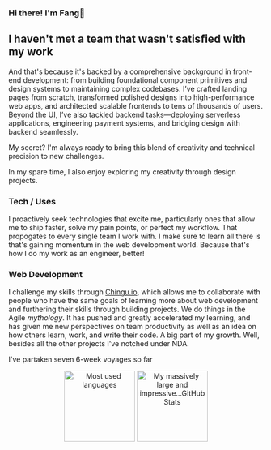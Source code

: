 ### Hi there! I'm Fang🦁

## I haven't met a team that wasn't satisfied with my work

And that's because it's backed by a comprehensive background in front-end development: from building foundational component primitives and design systems to maintaining complex codebases. I’ve crafted landing pages from scratch, transformed polished designs into high-performance web apps, and architected scalable frontends to tens of thousands of users. Beyond the UI, I’ve also tackled backend tasks—deploying serverless applications, engineering payment systems, and bridging design with backend seamlessly.

My secret? I'm always ready to bring this blend of creativity and technical precision to new challenges.

In my spare time, I also enjoy exploring my creativity through design projects.

### Tech / Uses

I proactively seek technologies that excite me, particularly ones that allow me to ship faster, solve my pain points, or perfect my workflow. That propogates to every single team I work with. I make sure to learn all there is that's gaining momentum in the web development world. Because that's how I do my work as an engineer, better!


### Web Development

I challenge my skills through [Chingu.io](https://www.chingu.io/), which allows me to collaborate with people who have the same goals of learning more about web development and furthering their skills through building projects. We do things in the Agile *mythology*. It has pushed and greatly accelerated my learning, and has given me new perspectives on team productivity as well as an idea on how others learn, work, and write their code. A big part of my growth. Well, besides all the other projects I've notched under NDA.

I've partaken seven 6-week voyages so far
<!--
, here're some of them (partially pinned):  
[**🚀 DShift**](https://dshift.netlify.app/) [v28-svelte-team-09](https://github.com/chingu-voyages/v28-svelte-team-09) — A blazing fast shift management web app sporting a surprisingly simple interface. Built w/ Svelte Kit & Tailwind.  
[**🎼 Bear Class**](https://bearclass.netlify.app/) [v26-bears-team-07](https://github.com/chingu-voyages/v26-bears-team-07) — A Google Classroom clone using Svelte, Routify, and GraphQL w/ FaunaDB.  
[**📃 Toucan Recipes**](https://toucanrecipes.netlify.app/) [v20-toucans-team-01](https://github.com/chingu-voyages/v20-toucans-team-01)  — A Jamstack recipe app using React, Gatsby, and Chakra-UI.  
[**☕ Bear Coffee**](https://bearcoffee.netlify.app/) [v24-bears-team-05](https://github.com/chingu-voyages/v24-bears-team-05)  — A free e-commerce demo using Svelte, Elder.js, and Stripe.
-->

<p align="center">
  <img height="140" src="https://github-readme-stats-armchair-traveller.vercel.app/api/top-langs/?username=armchair-traveller&layout=compact&hide=makefile&theme=nord" alt="Most used languages" />
  <img height="140" src="https://github-readme-stats-armchair-traveller.vercel.app/api?username=armchair-traveller&show_icons=true&count_private=true&hide=stars,prs&theme=nord" alt="My massively large and impressive...GitHub Stats" />
</p>
